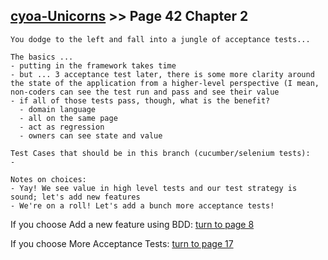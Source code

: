 ## [cyoa-Unicorns](../page-0/README.md) >> Page 42 Chapter 2

```
You dodge to the left and fall into a jungle of acceptance tests...
```

```
The basics ...
- putting in the framework takes time
- but ... 3 acceptance test later, there is some more clarity around the state of the application from a higher-level perspective (I mean, non-coders can see the test run and pass and see their value
- if all of those tests pass, though, what is the benefit?
  - domain language
  - all on the same page
  - act as regression
  - owners can see state and value
 
Test Cases that should be in this branch (cucumber/selenium tests):
- 

Notes on choices:
- Yay! We see value in high level tests and our test strategy is sound; let's add new features
- We're on a roll! Let's add a bunch more acceptance tests!

```

If you choose Add a new feature using BDD: [turn to page 8](../page-8/README.md)

If you choose More Acceptance Tests: [turn to page 17](../page-17/README.md)

